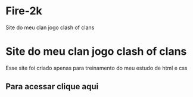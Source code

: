 # Fire-2k
Site do meu clan jogo clash of clans

<h1>Site do meu clan jogo clash of clans</h1>

<p>Esse site foi criado apenas para treinamento do meu estudo de html e css</p>

<h2>Para acessar clique <a href"https://isaquetaylor.github.io/Fire-2k/">aqui</a></h2>

